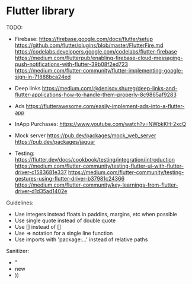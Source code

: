 # Flutter library

TODO:
* Firebase:
https://firebase.google.com/docs/flutter/setup
https://github.com/flutter/plugins/blob/master/FlutterFire.md
https://codelabs.developers.google.com/codelabs/flutter-firebase
https://medium.com/flutterpub/enabling-firebase-cloud-messaging-push-notifications-with-flutter-39b08f2ed723
https://medium.com/flutter-community/flutter-implementing-google-sign-in-71888bca24ed

* Deep links
https://medium.com/@denisov.shureg/deep-links-and-flutter-applications-how-to-handle-them-properly-8c9865af9283

* Ads
https://flutterawesome.com/easily-implement-ads-into-a-flutter-app

* InApp Purchases:
https://www.youtube.com/watch?v=NWbkKH-2xcQ

* Mock server
https://pub.dev/packages/mock_web_server
https://pub.dev/packages/jaguar

* Testing:
https://flutter.dev/docs/cookbook/testing/integration/introduction
https://medium.com/flutter-community/testing-flutter-ui-with-flutter-driver-c1583681e337
https://medium.com/flutter-community/testing-gestures-using-flutter-driver-b37981c24366
https://medium.com/flutter-community/key-learnings-from-flutter-driver-d1d35ad1402e

Guidelines:
* Use integers instead floats in paddins, margins, etc when possible
* Use single quote instead of double quote
* Use [] instead of <Widget>[]
* Use => notation for a single line function
* Use imports with 'package:...' instead of relative paths

Sanitizer:
* "
* new
* ))